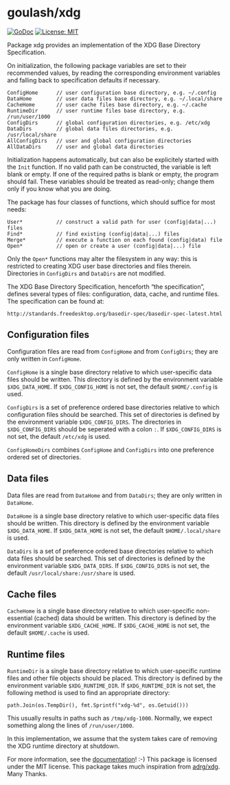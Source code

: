 goulash/xdg
===========

[![GoDoc](http://img.shields.io/badge/godoc-reference-blue.svg?style=flat-square)](https://godoc.org/github.com/goulash/xdg)
[![License: MIT](http://img.shields.io/badge/license-MIT-red.svg?style=flat-square)](http://opensource.org/licenses/MIT)

Package xdg provides an implementation of the XDG Base Directory Specification.

On initialization, the following package variables are set to their recommended
values, by reading the corresponding environment variables and falling back to
specification defaults if necessary.

    ConfigHome      // user configuration base directory, e.g. ~/.config
    DataHome        // user data files base directory, e.g. ~/.local/share
    CacheHome       // user cache files base directory, e.g. ~/.cache
    RuntimeDir      // user runtime files base directory, e.g. /run/user/1000
    ConfigDirs      // global configuration directories, e.g. /etc/xdg
    DataDirs        // global data files directories, e.g. /usr/local/share
    AllConfigDirs   // user and global configuration directories
    AllDataDirs     // user and global data directories

Initialization happens automatically, but can also be explicitely started with
the `Init` function. If no valid path can be constructed, the variable is left
blank or empty. If one of the required paths is blank or empty, the program
should fail. These variables should be treated as read-only; change them only
if you know what you are doing.

The package has four classes of functions, which should suffice for most needs:

    User*           // construct a valid path for user (config|data|...) files
    Find*           // find existing (config|data|...) files
    Merge*          // execute a function on each found (config|data) file
    Open*           // open or create a user (config|data|...) file

Only the `Open*` functions may alter the filesystem in any way: this is
restricted to creating XDG user base directories and files therein. Directories
in `ConfigDirs` and `DataDirs` are not modified.

The XDG Base Directory Specification, henceforth “the specification”, defines
several types of files: configuration, data, cache, and runtime files.
The specification can be found at:

    http://standards.freedesktop.org/basedir-spec/basedir-spec-latest.html

## Configuration files

Configuration files are read from `ConfigHome` and from `ConfigDirs`;
they are only written in `ConfigHome`.

`ConfigHome` is a single base directory relative to which user-specific data
files should be written. This directory is defined by the environment
variable `$XDG_DATA_HOME`. If `$XDG_CONFIG_HOME` is not set, the default
`$HOME/.config` is used.

`ConfigDirs` is a set of preference ordered base directories relative to
which configuration files should be searched. This set of directories is
defined by the environment variable `$XDG_CONFIG_DIRS`. The directories in
`$XDG_CONFIG_DIRS` should be seperated with a colon `:`. If `$XDG_CONFIG_DIRS`
is not set, the default `/etc/xdg` is used.

`ConfigHomeDirs` combines `ConfigHome` and `ConfigDirs` into one preference
ordered set of directories.

## Data files

Data files are read from `DataHome` and from `DataDirs`;
they are only written in `DataHome`.

`DataHome` is a single base directory relative to which user-specific data files
should be written. This directory is defined by the environment variable
`$XDG_DATA_HOME`. If `$XDG_DATA_HOME` is not set, the default `$HOME/.local/share`
is used.

`DataDirs` is a set of preference ordered base directories relative to which data
files should be searched. This set of directories is defined by the environment
variable `$XDG_DATA_DIRS`. If `$XDG_CONFIG_DIRS` is not set, the default
`/usr/local/share:/usr/share` is used.

## Cache files

`CacheHome` is a single base directory relative to which user-specific
non-essential (cached) data should be written. This directory is defined by the
environment variable `$XDG_CACHE_HOME`.  If `$XDG_CACHE_HOME` is not set, the
default `$HOME/.cache` is used.

## Runtime files

`RuntimeDir` is a single base directory relative to which user-specific
runtime files and other file objects should be placed. This directory is
defined by the environment variable `$XDG_RUNTIME_DIR`. If `$XDG_RUNTIME_DIR`
is not set, the following method is used to find an appropriate directory:

    path.Join(os.TempDir(), fmt.Sprintf("xdg-%d", os.Getuid()))

This usually results in paths such as `/tmp/xdg-1000`. Normally, we expect
something along the lines of `/run/user/1000`.

In this implementation, we assume that the system takes care of removing the
XDG runtime directory at shutdown.

For more information, see the [documentation](http://godoc.org/github.com/goulash/xdg)! :-)
This package is licensed under the MIT license.
This package takes much inspiration from [adrg/xdg](https://github.com/adrg/xdg). Many Thanks.
